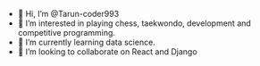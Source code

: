 - 👋 Hi, I’m @Tarun-coder993
- 👀 I’m interested in playing chess, taekwondo, development and competitive programming.
- 🌱 I’m currently learning data science.
- 💞️ I’m looking to collaborate on React and Django


<!---
Tarun-coder993/Tarun-coder993 is a ✨ special ✨ repository because its `README.md` (this file) appears on your GitHub profile.
You can click the Preview link to take a look at your changes.
--->
